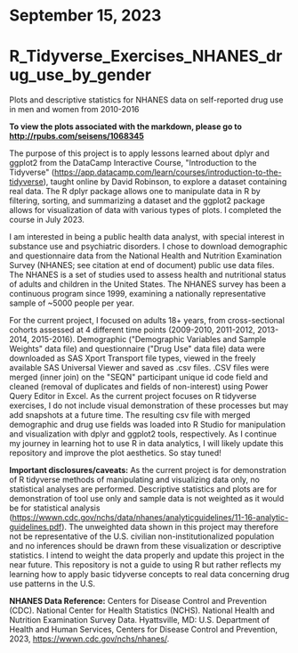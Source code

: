 # September 15, 2023
# R_Tidyverse_Exercises_NHANES_drug_use_by_gender
Plots and descriptive statistics for NHANES data on self-reported drug use in men and women from 2010-2016

**To view the plots associated with the markdown, please go to http://rpubs.com/seisens/1068345**

The purpose of this project is to apply lessons learned about dplyr and ggplot2 from the DataCamp Interactive Course, "Introduction to the Tidyverse" (https://app.datacamp.com/learn/courses/introduction-to-the-tidyverse), taught online by David Robinson, to explore a dataset containing real data. The R dplyr package allows one to manipulate data in R by filtering, sorting, and summarizing a dataset and the ggplot2 package allows for visualization of data with various types of plots. I completed the course in July 2023.

I am interested in being a public health data analyst, with special interest in substance use and psychiatric disorders. I chose to download demographic and questionnaire data from the National Health and Nutrition Examination Survey (NHANES; see citation at end of document) public use data files. The NHANES is a set of studies used to assess health and nutritional status of adults and children in the United States. The NHANES survey has been a continuous program since 1999, examining a nationally representative sample of ~5000 people per year.

For the current project, I focused on adults 18+ years, from cross-sectional cohorts assessed at 4 different time points (2009-2010, 2011-2012, 2013-2014, 2015-2016). Demographic ("Demographic Variables and Sample Weights" data file) and questionnaire ("Drug Use" data file) data were downloaded as SAS Xport Transport file types, viewed in the freely available SAS Universal Viewer and saved as .csv files. .CSV files were merged (inner join) on the "SEQN" participant unique id code field and cleaned (removal of duplicates and fields of non-interest) using Power Query Editor in Excel. As the current project focuses on R tidyverse exercises, I do not include visual demonstration of these processes but may add snapshots at a future time. The resulting csv file with merged demographic and drug use fields was loaded into R Studio for manipulation and visualization with dplyr and ggplot2 tools, respectively. As I continue my journey in learning hot to use R in data analytics, I will likely update this repository and improve the plot aesthetics. So stay tuned!

**Important disclosures/caveats:** As the current project is for demonstration of R tidyverse methods of manipulating and visualizing data only, no statistical analyses are performed. Descriptive statistics and plots are for demonstration of tool use only and sample data is not weighted as it would be for statistical analysis (https://wwwn.cdc.gov/nchs/data/nhanes/analyticguidelines/11-16-analytic-guidelines.pdf). The unweighted data shown in this project may therefore not be representative of the U.S. civilian non-institutionalized population and no inferences should be drawn from these visualization or descriptive statistics.  I intend to weight the data properly and update this project in the near future. This repository is not a guide to using R but rather reflects my learning how to apply basic tidyverse concepts to real data concerning drug use patterns in the U.S.

**NHANES Data Reference:**
Centers for Disease Control and Prevention (CDC). National Center for Health Statistics (NCHS). National Health and Nutrition Examination Survey Data. Hyattsville, MD: U.S. Department of Health and Human Services, Centers for Disease Control and Prevention, 2023, https://wwwn.cdc.gov/nchs/nhanes/.
